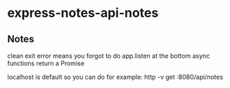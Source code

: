 # express-notes-api-notes

## Notes

clean exit error means you forgot to do app.listen at the bottom
async functions return a Promise<void>

localhost is default so you can do for example:
http -v get :8080/api/notes

